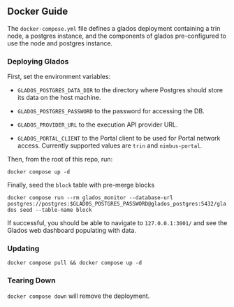 ## Docker Guide

The `docker-compose.yml` file defines a glados deployment containing a trin node,
a postgres instance, and the components of glados pre-configured to use the node and postgres
instance.

### Deploying Glados

First, set the environment variables:

- `GLADOS_POSTGRES_DATA_DIR` to the directory
where Postgres should store its data on the host machine.

- `GLADOS_POSTGRES_PASSWORD` to the password for accessing the DB.

- `GLADOS_PROVIDER_URL` to the execution API provider URL.

- `GLADOS_PORTAL_CLIENT` to the Portal client to be used for Portal network
access. Currently supported values are `trin` and `nimbus-portal`.

Then, from the root of this repo, run:

`docker compose up -d`

Finally, seed the `block` table with pre-merge blocks

`docker compose run --rm glados_monitor --database-url postgres://postgres:$GLADOS_POSTGRES_PASSWORD@glados_postgres:5432/glados seed --table-name block`

If successful, you should be able to navigate to `127.0.0.1:3001/` and see
the Glados web dashboard populating with data.

### Updating

`docker compose pull && docker compose up -d`

### Tearing Down

`docker compose down` will remove the deployment.

